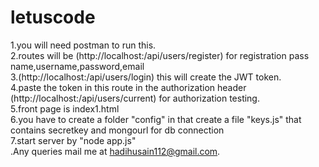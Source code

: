 # letuscode
1.you will need postman to run this.</br>
2.routes will be (http://localhost:<PORT>/api/users/register)  for registration pass name,username,password,email</br>
3.(http://localhost:<PORT>/api/users/login)  this will create the JWT token.</br>
4.paste the token in this route in the authorization header (http://localhost:<PORT>/api/users/current) for authorization testing.</br>
5.front page is index1.html</br>
6.you have to create a folder "config" in that create a file "keys.js" that contains secretkey and mongourl for db connection</br>
7.start server by "node app.js"</br>
.Any queries mail me at hadihusain112@gmail.com.</br> 

